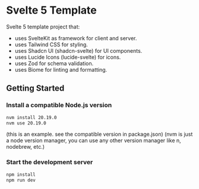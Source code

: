 # Svelte 5 Template

Svelte 5 template project that:

- uses SvelteKit as framework for client and server.
- uses Tailwind CSS for styling.
- uses Shadcn UI (shadcn-svelte) for UI components.
- uses Lucide Icons (lucide-svelte) for icons.
- uses Zod for schema validation.
- uses Biome for linting and formatting.

## Getting Started

### Install a compatible Node.js version

```bash
nvm install 20.19.0
nvm use 20.19.0
```

(this is an example. see the compatible version in package.json)
(nvm is just a node version manager, you can use any other version manager like n, nodebrew, etc.)

### Start the development server

```bash
npm install
npm run dev
```
